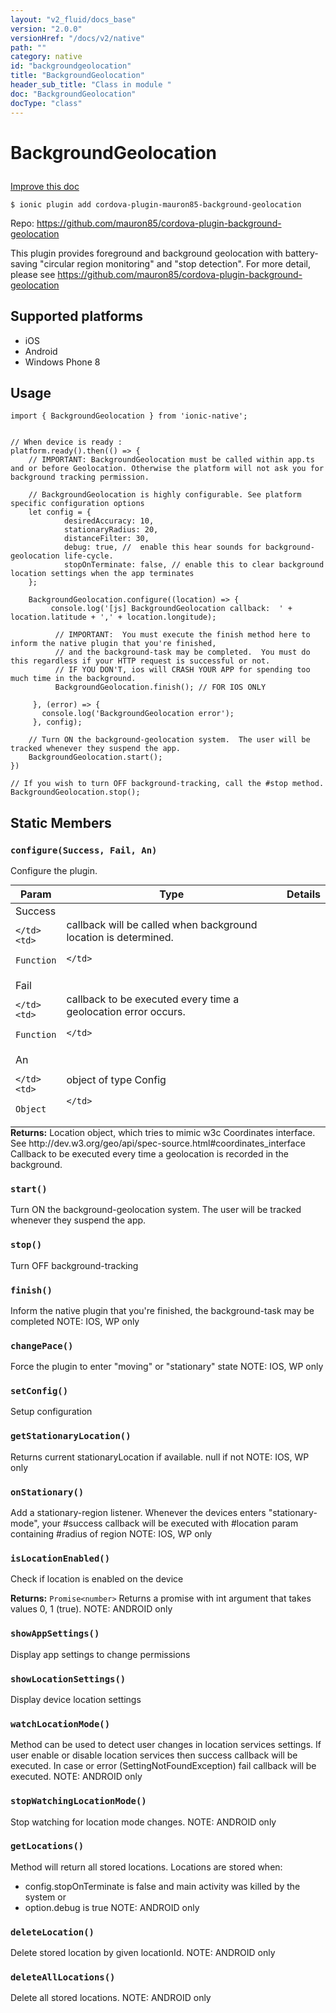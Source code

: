 ```yaml
---
layout: "v2_fluid/docs_base"
version: "2.0.0"
versionHref: "/docs/v2/native"
path: ""
category: native
id: "backgroundgeolocation"
title: "BackgroundGeolocation"
header_sub_title: "Class in module "
doc: "BackgroundGeolocation"
docType: "class"
---
```









<h1 class="api-title">

  
  BackgroundGeolocation
  

  

  

</h1>

<a class="improve-v2-docs" href="http://github.com/driftyco/ionic-native/edit/master/src/plugins/background-geolocation.ts#L154">
  Improve this doc
</a>





<!-- decorators -->


<pre><code>$ ionic plugin add cordova-plugin-mauron85-background-geolocation</code></pre>
<p>Repo:
  <a href="https://github.com/mauron85/cordova-plugin-background-geolocation">
    https://github.com/mauron85/cordova-plugin-background-geolocation
  </a>
</p>

<!-- description -->

<p>This plugin provides foreground and background geolocation with battery-saving &quot;circular region monitoring&quot; and &quot;stop detection&quot;. For
more detail, please see <a href="https://github.com/mauron85/cordova-plugin-background-geolocation">https://github.com/mauron85/cordova-plugin-background-geolocation</a></p>


<!-- @platforms tag -->
<h2>Supported platforms</h2>

<ul>
  <li>iOS</li>
  
  <li>Android</li>
  
  <li>Windows Phone 8</li>
  </ul>

<!-- @platforms tag end -->


<!-- @usage tag -->

<h2>Usage</h2>

<pre><code class="lang-typescript">import { BackgroundGeolocation } from &#39;ionic-native&#39;;


// When device is ready :
platform.ready().then(() =&gt; {
    // IMPORTANT: BackgroundGeolocation must be called within app.ts and or before Geolocation. Otherwise the platform will not ask you for background tracking permission. 

    // BackgroundGeolocation is highly configurable. See platform specific configuration options
    let config = {
            desiredAccuracy: 10,
            stationaryRadius: 20,
            distanceFilter: 30,
            debug: true, //  enable this hear sounds for background-geolocation life-cycle.
            stopOnTerminate: false, // enable this to clear background location settings when the app terminates
    };

    BackgroundGeolocation.configure((location) =&gt; {
         console.log(&#39;[js] BackgroundGeolocation callback:  &#39; + location.latitude + &#39;,&#39; + location.longitude);

          // IMPORTANT:  You must execute the finish method here to inform the native plugin that you&#39;re finished,
          // and the background-task may be completed.  You must do this regardless if your HTTP request is successful or not.
          // IF YOU DON&#39;T, ios will CRASH YOUR APP for spending too much time in the background.
          BackgroundGeolocation.finish(); // FOR IOS ONLY

     }, (error) =&gt; {
       console.log(&#39;BackgroundGeolocation error&#39;);
     }, config);

    // Turn ON the background-geolocation system.  The user will be tracked whenever they suspend the app.
    BackgroundGeolocation.start();
})

// If you wish to turn OFF background-tracking, call the #stop method.
BackgroundGeolocation.stop();
</code></pre>




<!-- @property tags -->
<h2>Static Members</h2>
<div id="configure"></div>
<h3><code>configure(Success,&nbsp;Fail,&nbsp;An)</code>
  
</h3>



Configure the plugin.



<table class="table param-table" style="margin:0;">
  <thead>
  <tr>
    <th>Param</th>
    <th>Type</th>
    <th>Details</th>
  </tr>
  </thead>
  <tbody>
  
  <tr>
    <td>
      Success
      
      
    </td>
    <td>
      
<code>Function</code>
    </td>
    <td>
      <p>callback will be called when background location is determined.</p>

      
    </td>
  </tr>
  
  <tr>
    <td>
      Fail
      
      
    </td>
    <td>
      
<code>Function</code>
    </td>
    <td>
      <p>callback to be executed every time a geolocation error occurs.</p>

      
    </td>
  </tr>
  
  <tr>
    <td>
      An
      
      
    </td>
    <td>
      
<code>Object</code>
    </td>
    <td>
      <p>object of type Config</p>

      
    </td>
  </tr>
  
  </tbody>
</table>





<div class="return-value" markdown="1">
  <i class="icon ion-arrow-return-left"></i>
  <b>Returns:</b> 
 Location object, which tries to mimic w3c Coordinates interface.
See http://dev.w3.org/geo/api/spec-source.html#coordinates_interface
Callback to be executed every time a geolocation is recorded in the background.


</div>



<div id="start"></div>
<h3><code>start()</code>
  
</h3>

Turn ON the background-geolocation system.
The user will be tracked whenever they suspend the app.










<div id="stop"></div>
<h3><code>stop()</code>
  
</h3>

Turn OFF background-tracking










<div id="finish"></div>
<h3><code>finish()</code>
  
</h3>

Inform the native plugin that you're finished, the background-task may be completed
NOTE: IOS, WP only










<div id="changePace"></div>
<h3><code>changePace()</code>
  
</h3>

Force the plugin to enter "moving" or "stationary" state
NOTE: IOS, WP only










<div id="setConfig"></div>
<h3><code>setConfig()</code>
  
</h3>



Setup configuration










<div id="getStationaryLocation"></div>
<h3><code>getStationaryLocation()</code>
  
</h3>

Returns current stationaryLocation if available. null if not
NOTE: IOS, WP only










<div id="onStationary"></div>
<h3><code>onStationary()</code>
  
</h3>

Add a stationary-region listener. Whenever the devices enters "stationary-mode",
your #success callback will be executed with #location param containing #radius of region
NOTE: IOS, WP only










<div id="isLocationEnabled"></div>
<h3><code>isLocationEnabled()</code>
  
</h3>

Check if location is enabled on the device






<div class="return-value" markdown="1">
  <i class="icon ion-arrow-return-left"></i>
  <b>Returns:</b> 
<code>Promise&lt;number&gt;</code> Returns a promise with int argument that takes values 0, 1 (true).
NOTE: ANDROID only
</div>



<div id="showAppSettings"></div>
<h3><code>showAppSettings()</code>
  
</h3>



Display app settings to change permissions










<div id="showLocationSettings"></div>
<h3><code>showLocationSettings()</code>
  
</h3>



Display device location settings










<div id="watchLocationMode"></div>
<h3><code>watchLocationMode()</code>
  
</h3>

Method can be used to detect user changes in location services settings.
If user enable or disable location services then success callback will be executed.
In case or error (SettingNotFoundException) fail callback will be executed.
NOTE: ANDROID only










<div id="stopWatchingLocationMode"></div>
<h3><code>stopWatchingLocationMode()</code>
  
</h3>

Stop watching for location mode changes.
NOTE: ANDROID only










<div id="getLocations"></div>
<h3><code>getLocations()</code>
  
</h3>

Method will return all stored locations.
Locations are stored when:
 - config.stopOnTerminate is false and main activity was killed
   by the system
 or
 - option.debug is true
NOTE: ANDROID only










<div id="deleteLocation"></div>
<h3><code>deleteLocation()</code>
  
</h3>

Delete stored location by given locationId.
NOTE: ANDROID only










<div id="deleteAllLocations"></div>
<h3><code>deleteAllLocations()</code>
  
</h3>

Delete all stored locations.
NOTE: ANDROID only











<!-- methods on the class -->

<!-- related link --><!-- end content block -->


<!-- end body block -->

